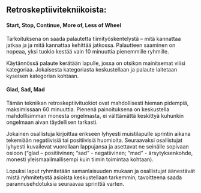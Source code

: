 ## Retroskeptiivitekniikoista:

#### Start, Stop, Continue, More of, Less of Wheel

Tarkoituksena on saada palautetta tiimityöskentelystä – mitä kannattaa jatkaa ja ja mitä kannattaa kehittää jatkossa. Palautteen saaminen on nopeaa, yksi tuokio kestää vain 10 minuuttia pienemmille ryhmille.

Käytännössä palaute kerätään lapulle, jossa on otsikon mainitsemat viiisi kategoriaa. Jokaisesta kategoriasta keskustellaan ja palaute laitetaan kyseisen kategorian kohtaan.

#### Glad, Sad, Mad

Tämän tekniikan retroskeptiivituokiot ovat mahdollisesti hieman pidempiä, maksimissaan 60 minuuttia. Pienenä painoituksena on keskustella mahdollisimman monesta ongelmasta, ei välttämättä keskittyä kuhunkin ongelmaan aivan täydellisen tarkasti.

Jokainen osallistuja kirjoittaa erikseen lyhyesti muistilapulle sprintin aikana tekemiään negatiivisiä tai positiivisiä huomioita. Seuraavaksi osallistujat lyhyesti kuvailevat vuorollaan lappujansa ja asettavat ne seinälle sopivaan osioon (“glad – positiivinen; “sad” - negatiivinen; “mad” - ärsytyksenkohde, monesti yleismaailmallisempi kuin tiimin toimintaa kohtaan).

Lopuksi laput ryhmitetään samanlaisuuden mukaan ja osallistujat äänestävät mistä ryhmitetystä asioista keskustellaan tarkemmin, tavoitteena saada parannusehdotuksia seuraavaa sprinttiä varten.
